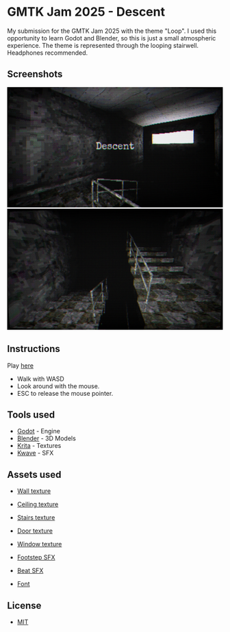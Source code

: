 # GMTK Jam 2025 - Descent

My submission for the GMTK Jam 2025 with the theme "Loop". I used this opportunity to learn Godot and Blender, so this is just a small atmospheric experience. The theme is represented through the looping stairwell. Headphones recommended. 

## Screenshots

![Screenshot1](title.png?raw=true)
![Screenshot2](screenshot.png?raw=true)

## Instructions

Play [here](https://ekx.itch.io/gmtk2025-descent)

* Walk with WASD
* Look around with the mouse.
* ESC to release the mouse pointer.

## Tools used

* [Godot](https://godotengine.org/) - Engine
* [Blender](https://www.blender.org/) - 3D Models
* [Krita](https://krita.org/en/) - Textures
* [Kwave](https://apps.kde.org/kwave/) - SFX

## Assets used

* [Wall texture](https://itoldya420.getarchive.net/amp/media/concrete-structure-old-backgrounds-textures-083b52)
* [Ceiling texture](https://pxhere.com/de/photo/568293)
* [Stairs texture](https://www.deviantart.com/spiralgraphic/art/Checker-Floor-Seamless-Texture-171353706)
* [Door texture](https://www.pexels.com/photo/metal-double-winged-door-17762946/)
* [Window texture](https://www.deviantart.com/agf81/art/Window-Texture-3-203828828)

* [Footstep SFX](https://pixabay.com/sound-effects/concrete-footsteps-1-6265/)
* [Beat SFX](https://pixabay.com/sound-effects/heavy-walking-footsteps-352771/)

* [Font](https://fonts.google.com/specimen/Special+Elite?query=special+elite)

## License

* [MIT](https://github.com/ekx/gmtk2025/blob/master/LICENSE)
